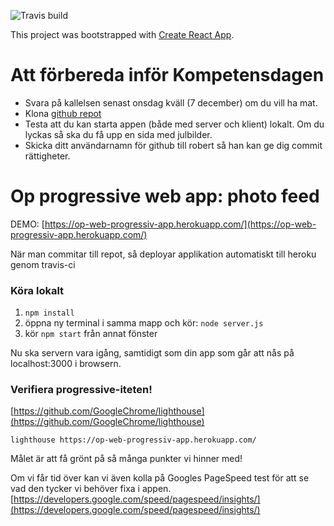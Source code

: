 ![Travis build](https://travis-ci.org/robertnovo/progressive-webapp.svg?branch=master)

This project was bootstrapped with [Create React App](https://github.com/facebookincubator/create-react-app).

# Att förbereda inför Kompetensdagen

* Svara på kallelsen senast onsdag kväll (7 december) om du vill ha mat.
* Klona [github repot](http://github.com/robertnovo/progressive-webapp/)
* Testa att du kan starta appen (både med server och klient) lokalt.
  Om du lyckas så ska du få upp en sida med julbilder.
* Skicka ditt användarnamn för github till robert så han kan ge dig commit rättigheter.



# Op progressive web app: photo feed
DEMO: [https://op-web-progressiv-app.herokuapp.com/](https://op-web-progressiv-app.herokuapp.com/)

När man commitar till repot, så deployar applikation automatiskt till heroku genom travis-ci


### Köra lokalt

1. ```npm install```
2. öppna ny terminal i samma mapp och kör: ```node server.js```
3. kör ```npm start``` från annat fönster

Nu ska servern vara igång, samtidigt som din app som går att nås på localhost:3000 i browsern.

### Verifiera progressive-iteten!
[https://github.com/GoogleChrome/lighthouse](https://github.com/GoogleChrome/lighthouse)

```lighthouse https://op-web-progressiv-app.herokuapp.com/```

Målet är att få grönt på så många punkter vi hinner med!

Om vi får tid över kan vi även kolla på Googles PageSpeed test för att se vad den tycker vi behöver fixa i appen.
[https://developers.google.com/speed/pagespeed/insights/](https://developers.google.com/speed/pagespeed/insights/)
